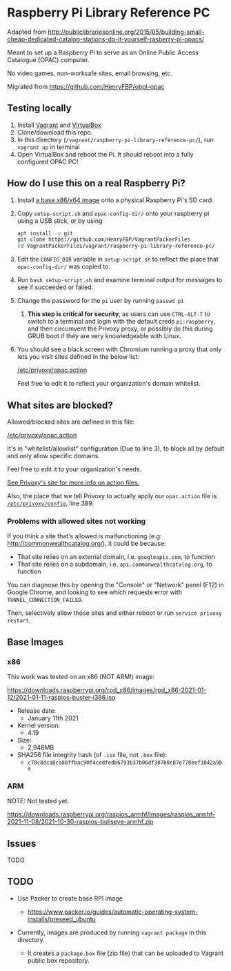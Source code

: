 # Raspberry Pi Library Reference PC

Adapted from <http://publiclibrariesonline.org/2015/05/building-small-cheap-dedicated-catalog-stations-do-it-yourself-rasberry-pi-opacs/>

Meant to set up a Raspberry Pi to serve as an Online Public Access Catalogue (OPAC) computer.

No video games, non-worksafe sites, email browsing, etc.

Migrated from <https://github.com/HenryFBP/obpl-opac>

## Testing locally

1.  Install [Vagrant](https://vagrantup.com/) and [VirtualBox](https://www.virtualbox.org/)
2.  Clone/download this repo.
3.  In this directory (`/vagrant/raspberry-pi-library-reference-pc/`), run `vagrant up` in terminal
4.  Open VirtualBox and reboot the Pi. It should reboot into a fully configured OPAC PC!


## How do I use this on a real Raspberry Pi?

1.  Install [a base x86/x64 image](https://www.raspberrypi.com/software/) onto a physical Raspberry Pi's SD card.
2.  Copy `setup-script.sh` and `opac-config-dir/` onto your raspberry pi using a USB stick, or by using 
    
    ```bash
    apt install -y git
    git clone https://github.com/HenryFBP/VagrantPackerFiles
    cd VagrantPackerFiles/vagrant/raspberry-pi-library-reference-pc/
    ```
    
3.  Edit the `CONFIG_DIR` variable in `setup-script.sh` to reflect the place that `opac-config-dir/` was copied to.
4.  Run `bash setup-script.sh` and examine terminal output for messages to see if succeeded or failed.
5.  Change the password for the `pi` user by running `passwd pi`
    1.  **This step is critical for security**, as users can use `CTRL-ALT-T` to switch to a terminal and login with the default creds `pi:raspberry`, and then circumvent the Privoxy proxy, or possibly do this during GRUB boot if they are very knowledgeable with Linux.

6.  You should see a black screen with Chromium running a proxy that only lets you visit sites defined in the below list:

    [/etc/privoxy/opac.action](./opac-config-dir/etc/privoxy/opac.action)

    Feel free to edit it to reflect your organization's domain whitelist.

## What sites are blocked?

Allowed/blocked sites are defined in this file:

[/etc/privoxy/opac.action](./opac-config-dir/etc/privoxy/opac.action)

It's in "whitelist/allowlist" configuration (Due to line 3), to block all by default and only allow specific domains. 

Feel free to edit it to your organization's needs.

[See Privoxy's site for more info on action files.](https://www.privoxy.org/user-manual/actions-file.html)

Also, the place that we tell Privoxy to actually apply our `opac.action` file is [`/etc/privoxy/config`](/vagrant/raspberry-pi-library-reference-pc/opac-config-dir/etc/privoxy/config#L389), line 389.

### Problems with allowed sites not working

If you think a site that's allowed is malfunctioning (e.g: <http://commonwealthcatalog.org/>), it could be because:

-   That site relies on an external domain, i.e. `googleapis.com`, to function
-   That site relies on a subdomain, i.e. `api.commonwealthcatalog.org`, to function

You can diagnose this by opening the "Console" or "Network" panel (F12) in Google Chrome, and looking to see which requests error with `TUNNEL_CONNECTION_FAILED`.

Then, selectively allow those sites and either reboot or run `service privoxy restart`.

## Base Images

### x86

This work was tested on an x86 (NOT ARM!) image:

<https://downloads.raspberrypi.org/rpd_x86/images/rpd_x86-2021-01-12/2021-01-11-raspios-buster-i386.iso>

-   Release date: 
    -   January 11th 2021
-   Kernel version:
    -   4.19
-   Size:
    -   2,948MB
-   SHA256 file integrity hash (of `.iso` file, not `.box` file): 
    -   `c78c8dca8ca80ffbac90f4cedfedb6793b37b06df307b0c87e778eef3842a9be`

### ARM

NOTE: Not tested yet.

https://downloads.raspberrypi.org/raspios_armhf/images/raspios_armhf-2021-11-08/2021-10-30-raspios-bullseye-armhf.zip

## Issues

TODO

## TODO

-   Use Packer to create base RPI image
    -   https://www.packer.io/guides/automatic-operating-system-installs/preseed_ubuntu

-   Currently, images are produced by running `vagrant package` in this directory.
    -   It creates a `package.box` file (zip file) that can be uploaded to Vagrant public box repository.
